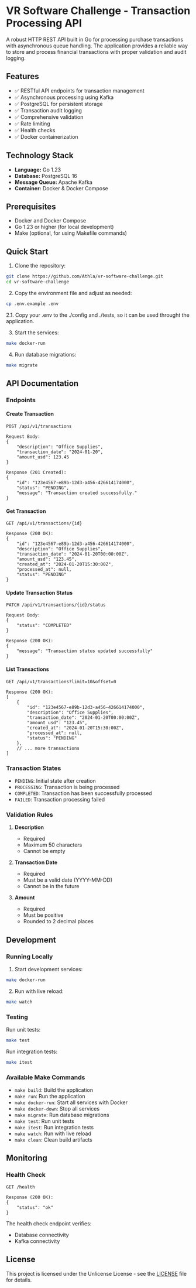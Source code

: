 # VR Software Challenge - Transaction Processing API

A robust HTTP REST API built in Go for processing purchase transactions with asynchronous queue handling. The application provides a reliable way to store and process financial transactions with proper validation and audit logging.

## Features

- ✅ RESTful API endpoints for transaction management
- ✅ Asynchronous processing using Kafka
- ✅ PostgreSQL for persistent storage
- ✅ Transaction audit logging
- ✅ Comprehensive validation
- ✅ Rate limiting
- ✅ Health checks
- ✅ Docker containerization

## Technology Stack

- **Language:** Go 1.23
- **Database:** PostgreSQL 16
- **Message Queue:** Apache Kafka
- **Container:** Docker & Docker Compose

## Prerequisites

- Docker and Docker Compose
- Go 1.23 or higher (for local development)
- Make (optional, for using Makefile commands)

## Quick Start

1. Clone the repository:
```bash
git clone https://github.com/Athla/vr-software-challenge.git
cd vr-software-challenge
```

2. Copy the environment file and adjust as needed:
```bash
cp .env.example .env
```
2.1. Copy your .env to the ./config and ./tests, so it can be used throught the application.

3. Start the services:
```bash
make docker-run
```

4. Run database migrations:
```bash
make migrate
```

## API Documentation

### Endpoints

#### Create Transaction
```http
POST /api/v1/transactions

Request Body:
{
    "description": "Office Supplies",
    "transaction_date": "2024-01-20",
    "amount_usd": 123.45
}

Response (201 Created):
{
    "id": "123e4567-e89b-12d3-a456-426614174000",
    "status": "PENDING",
    "message": "Transaction created successfully."
}
```

#### Get Transaction
```http
GET /api/v1/transactions/{id}

Response (200 OK):
{
    "id": "123e4567-e89b-12d3-a456-426614174000",
    "description": "Office Supplies",
    "transaction_date": "2024-01-20T00:00:00Z",
    "amount_usd": "123.45",
    "created_at": "2024-01-20T15:30:00Z",
    "processed_at": null,
    "status": "PENDING"
}
```

#### Update Transaction Status
```http
PATCH /api/v1/transactions/{id}/status

Request Body:
{
    "status": "COMPLETED"
}

Response (200 OK):
{
    "message": "Transaction status updated successfully"
}
```

#### List Transactions
```http
GET /api/v1/transactions?limit=10&offset=0

Response (200 OK):
[
    {
        "id": "123e4567-e89b-12d3-a456-426614174000",
        "description": "Office Supplies",
        "transaction_date": "2024-01-20T00:00:00Z",
        "amount_usd": "123.45",
        "created_at": "2024-01-20T15:30:00Z",
        "processed_at": null,
        "status": "PENDING"
    },
    // ... more transactions
]
```

### Transaction States

- `PENDING`: Initial state after creation
- `PROCESSING`: Transaction is being processed
- `COMPLETED`: Transaction has been successfully processed
- `FAILED`: Transaction processing failed

### Validation Rules

1. **Description**
   - Required
   - Maximum 50 characters
   - Cannot be empty

2. **Transaction Date**
   - Required
   - Must be a valid date (YYYY-MM-DD)
   - Cannot be in the future

3. **Amount**
   - Required
   - Must be positive
   - Rounded to 2 decimal places

## Development

### Running Locally

1. Start development services:
```bash
make docker-run
```

2. Run with live reload:
```bash
make watch
```

### Testing

Run unit tests:
```bash
make test
```

Run integration tests:
```bash
make itest
```

### Available Make Commands

- `make build`: Build the application
- `make run`: Run the application
- `make docker-run`: Start all services with Docker
- `make docker-down`: Stop all services
- `make migrate`: Run database migrations
- `make test`: Run unit tests
- `make itest`: Run integration tests
- `make watch`: Run with live reload
- `make clean`: Clean build artifacts

## Monitoring

### Health Check

```http
GET /health

Response (200 OK):
{
    "status": "ok"
}
```

The health check endpoint verifies:
- Database connectivity
- Kafka connectivity

## License

This project is licensed under the Unlicense License - see the [LICENSE](LICENSE) file for details.
